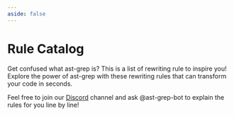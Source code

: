 ```yaml
---
aside: false
---
```


# Rule Catalog

Get confused what ast-grep is? This is a list of rewriting rule to inspire you!
Explore the power of ast-grep with these rewriting rules that can transform your code in seconds.

Feel free to join our [Discord](https://discord.gg/4YZjf6htSQ) channel and ask @ast-grep-bot to explain the rules for you line by line!


<script setup>
import Catalog from '../src/catalog/index.vue'
</script>

<Catalog/>